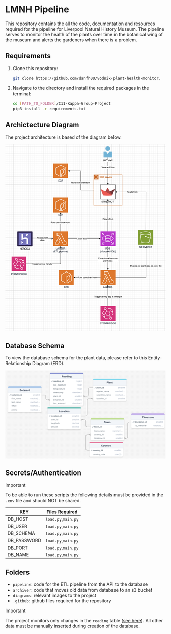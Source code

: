 # LMNH Pipeline

This repository contains the all the code, documentation and resources required for the pipeline for Liverpool Natural History Museum. The pipeline serves to monitor the health of the plants over time in the botanical wing of the museum and alerts the gardeners when there is a problem.



## Requirements

1. Clone this repository:
    ```sh
    git clone https://github.com/danfh00/vodnik-plant-health-monitor.
    ```

2. Navigate to the directory and install the required packages in the terminal:
    ```sh
    cd [PATH_TO_FOLDER]/C11-Kappa-Group-Project
    pip3 install -r requirements.txt
    ```


## Archictecture Diagram

The project architecture is based of the diagram below.

![Architecture Diagram](https://github.com/Zhi-704/C11-Kappa-Group-Project/raw/main/diagrams/Architecture_Diagram.png)


## Database Schema

To view the database schema for the plant data, please refer to this Entity-Relationship Diagram (ERD). 


<a id="erd-diagram"></a>
![ERD Diagram](https://github.com/Zhi-704/C11-Kappa-Group-Project/blob/main/diagrams/ERD_diagram.png)


## Secrets/Authentication
> [!IMPORTANT]  
> To be able to run these scripts the following details must be provided in the `.env` file and should NOT be shared.

| KEY |Files Required|
| -------- | --------|
|DB_HOST|`load.py`,`main.py`|
|DB_USER|`load.py`,`main.py`|
|DB_SCHEMA|`load.py`,`main.py`|
|DB_PASSWORD|`load.py`,`main.py`|
|DB_PORT|`load.py`,`main.py`|
|DB_NAME|`load.py`,`main.py`|

## Folders
- `pipeline`: code for the ETL pipeline from the API to the database
- `archiver`: code that moves old data from database to an s3 bucket
- `diagrams`: relevant images to the project
- `.github`: github files required for the repository

> [!IMPORTANT]  
> The project monitors only changes in the `reading` table ([see here](#erd-diagram)). All other data must be manually inserted during creation of the database.


